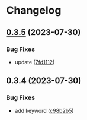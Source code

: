 # Changelog

## [0.3.5](https://github.com/chu-shen/AnitomySharp/compare/v0.3.4...v0.3.5) (2023-07-30)


### Bug Fixes

* update ([7fd1112](https://github.com/chu-shen/AnitomySharp/commit/7fd111296d51ce6dc3d54fd9bebc99478d527115))

## 0.3.4 (2023-07-30)


### Bug Fixes

* add keyword ([c98b2b5](https://github.com/chu-shen/AnitomySharp/commit/c98b2b582c0f711449bd0f430f3bf71be0438a9d))
